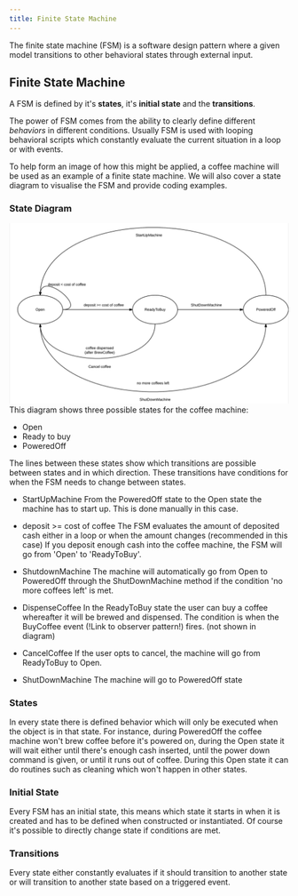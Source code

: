 ```yaml
---
title: Finite State Machine
---
```

The finite state machine (FSM) is a software design pattern where a given model transitions to other behavioral states through external input.

## Finite State Machine
A FSM is defined by it's **states**, it's **initial state** and the **transitions**.

The power of FSM comes from the ability to clearly define different *behaviors* in different conditions. Usually FSM is used with looping behavioral scripts which constantly evaluate the current situation in a loop or with events.

To help form an image of how this might be applied, a coffee machine will be used as an example of a finite state machine. We will also cover a state diagram to visualise the FSM and provide coding examples. 

### State Diagram
![Coffee machine finite state machine diagram](https://raw.githubusercontent.com/arunma/blogimages/master/AkkaFSM/CoffeeMachineFSM.png)
This diagram shows three possible states for the coffee machine:
- Open
- Ready to buy
- PoweredOff

The lines between these states show which transitions are possible between states and in which direction. These transitions have conditions for when the FSM needs to change between states.
- StartUpMachine
From the PoweredOff state to the Open state the machine has to start up. This is done manually in this case.

- deposit >= cost of coffee
The FSM evaluates the amount of deposited cash either in a loop or when the amount changes (recommended in this case)
If you deposit enough cash into the coffee machine, the FSM will go from 'Open' to 'ReadyToBuy'.

- ShutdownMachine
The machine will automatically go from Open to PoweredOff through the ShutDownMachine method if the condition 'no more coffees left' is met.

- DispenseCoffee
In the ReadyToBuy state the user can buy a coffee whereafter it will be brewed and dispensed. The condition is when the BuyCoffee event (!Link to observer pattern!) fires. (not shown in diagram)

- CancelCoffee
If the user opts to cancel, the machine will go from ReadyToBuy to Open.

- ShutDownMachine
The machine will go to PoweredOff state

### States
In every state there is defined behavior which will only be executed when the object is in that state. For instance, during PoweredOff the coffee machine won't brew coffee before it's powered on, during the Open state it will wait either until there's enough cash inserted, until the power down command is given, or until it runs out of coffee. During this Open state it can do routines such as cleaning which won't happen in other states.

### Initial State
Every FSM has an initial state, this means which state it starts in when it is created and has to be defined when constructed or instantiated. Of course it's possible to directly change state if conditions are met.

### Transitions
Every state either constantly evaluates if it should transition to another state or will transition to another state based on a triggered event.
